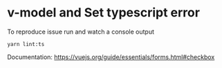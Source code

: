 # v-model and Set typescript error

To reproduce issue run and watch a console output
```shell
yarn lint:ts
```

Documentation:
https://vuejs.org/guide/essentials/forms.html#checkbox